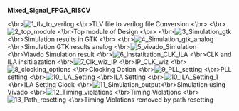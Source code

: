 
**Mixed_Signal_FPGA_RISCV**

<\br>![1_tlv_to_verilog](https://user-images.githubusercontent.com/66528639/171022536-90058c02-4512-4af4-93e2-0043f8a71ea1.jpg)
<\br>TLV file to verilog file Conversion
<\br>
<\br>![2_top_module](https://user-images.githubusercontent.com/66528639/171022609-6aa87fee-811c-491d-aa98-b081e882e6d2.jpg)
<\br>Top module of Design
<\br>
<\br>![3_Simulation_gtk](https://user-images.githubusercontent.com/66528639/171022718-478e4136-36f8-4b36-a396-7b2d23b969f2.jpg)
<\br>Simulation results in GTK
<\br>
<\br>![4_Simulation_gtk_analog](https://user-images.githubusercontent.com/66528639/171022892-9b880e1f-8329-47b9-af67-6ea134d4b02a.jpg)
<\br>Simulation GTK results analog
<\br>![5_vivado_Simulation](https://user-images.githubusercontent.com/66528639/171023058-52fe84e8-ec7f-4f86-ae2f-9b6e0b1b17ea.jpg)
<\br>Viavdo Simulation result
<\br>![6_Instatitation_CLK_ILA](https://user-images.githubusercontent.com/66528639/171023126-d72bb975-5933-43cd-a436-c9b218885357.jpg)
<\br>CLK and ILA insitilazation
<\br>![7_Clk_wiz_IP](https://user-images.githubusercontent.com/66528639/171023217-f1937452-8a39-4472-8b1c-98182a3a89de.jpg)
<\br>IP_CLK_wiz
<\br>![8_clocking_options](https://user-images.githubusercontent.com/66528639/171023343-54e682e8-3413-47f3-8837-dd7f3028a1d0.jpg)
<\br>Clocking Option
<\br>![9_PLL_setting](https://user-images.githubusercontent.com/66528639/171023386-2740fd80-c024-4bc5-b373-4b1b3779f07e.jpg)
<\br>PLL setting
<\br>![10_ILA_Setting](https://user-images.githubusercontent.com/66528639/171023520-ed104273-9907-4fc8-9eb9-efacf253cdc2.jpg)
<\br>ILA Setting
<\br>![10_ILA_Setting_1](https://user-images.githubusercontent.com/66528639/171023564-28d83c55-057b-4c43-8e74-00fc95a3a805.jpg)
<\br>ILA Setting Clock
<\br>![11_Simulation_output](https://user-images.githubusercontent.com/66528639/171023614-f098c032-9be4-4e94-ad12-d8fa861a284d.jpg)<\br>Simulation using Vivado
<\br>![12_Timing_violations](https://user-images.githubusercontent.com/66528639/171023712-4fc8d545-d915-4e41-bcd6-a9cbbf4462c0.jpg)
<\br>Timing Violations
<\br>![13_Path_resetting](https://user-images.githubusercontent.com/66528639/171023737-8bf39321-a96d-47d5-beb6-d4c99c6c5288.jpg)
<\br>Timing Violations removed by path resetting

